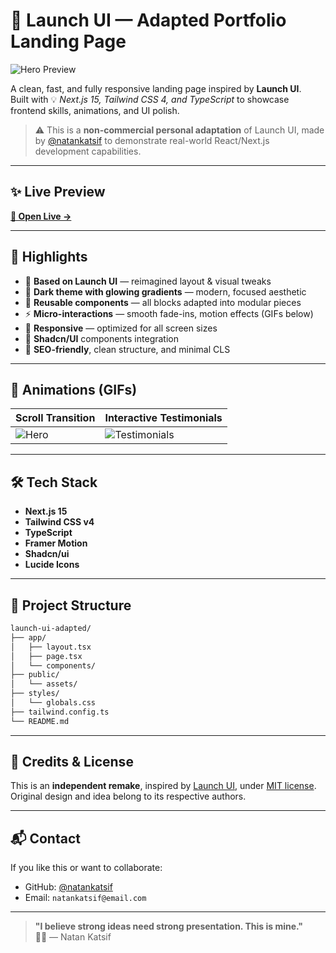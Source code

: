 # 🚀 Launch UI — Adapted Portfolio Landing Page

![Hero Preview](./public/preview.gif)

A clean, fast, and fully responsive landing page inspired by **Launch UI**.  
Built with 💡 _Next.js 15, Tailwind CSS 4, and TypeScript_ to showcase frontend skills, animations, and UI polish.

> ⚠️ This is a **non-commercial personal adaptation** of Launch UI, made by [@natankatsif](https://github.com/natankatsif) to demonstrate real-world React/Next.js development capabilities.

---

## ✨ Live Preview

**[🔗 Open Live →](https://showcase1-by-natan.vercel.app)** 

---

## 🎯 Highlights

- 🧠 **Based on Launch UI** — reimagined layout & visual tweaks
- 🎨 **Dark theme with glowing gradients** — modern, focused aesthetic
- 🧩 **Reusable components** — all blocks adapted into modular pieces
- ⚡️ **Micro-interactions** — smooth fade-ins, motion effects (GIFs below)
- 📱 **Responsive** — optimized for all screen sizes
- 🧠 **Shadcn/UI** components integration
- 🚀 **SEO-friendly**, clean structure, and minimal CLS

---

## 📸 Animations (GIFs)

| Scroll Transition | Interactive Testimonials |
|--------------------|---------------------|
| ![Hero](./public/screen.gif) | ![Testimonials](./public/testimonials-preview.gif) |

---

## 🛠️ Tech Stack

- **Next.js 15**
- **Tailwind CSS v4**
- **TypeScript**
- **Framer Motion**
- **Shadcn/ui**
- **Lucide Icons**

---

## 📁 Project Structure

```bash
launch-ui-adapted/
├── app/
│   ├── layout.tsx
│   ├── page.tsx
│   └── components/
├── public/
│   └── assets/
├── styles/
│   └── globals.css
├── tailwind.config.ts
└── README.md
```
---

## 🤝 Credits & License

This is an **independent remake**, inspired by [Launch UI](https://github.com/launch-ui/launch-ui), under [MIT license](https://github.com/launch-ui/launch-ui/blob/main/LICENSE.md).  
Original design and idea belong to its respective authors.

---

## 📬 Contact

If you like this or want to collaborate:

- GitHub: [@natankatsif](https://github.com/natankatsif)
- Email: `natankatsif@email.com`

---

> **"I believe strong ideas need strong presentation. This is mine."**  
🧑‍💻 — Natan Katsif
